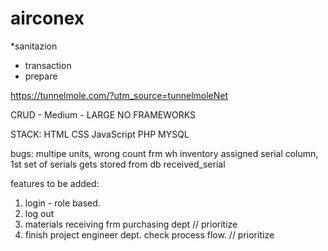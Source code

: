 # airconex
*sanitazion
* transaction
*  prepare

https://tunnelmole.com/?utm_source=tunnelmoleNet

CRUD - Medium - LARGE
NO FRAMEWORKS

STACK:
HTML
CSS
JavaScript
PHP
MYSQL

bugs:
multipe units, wrong count frm wh inventory
assigned serial column, 1st set of serials gets stored from db received_serial

features to be added: 
1. login - role based.
2. log out
3. materials receiving frm purchasing dept // prioritize
4. finish project engineer dept. check process flow. // prioritize

